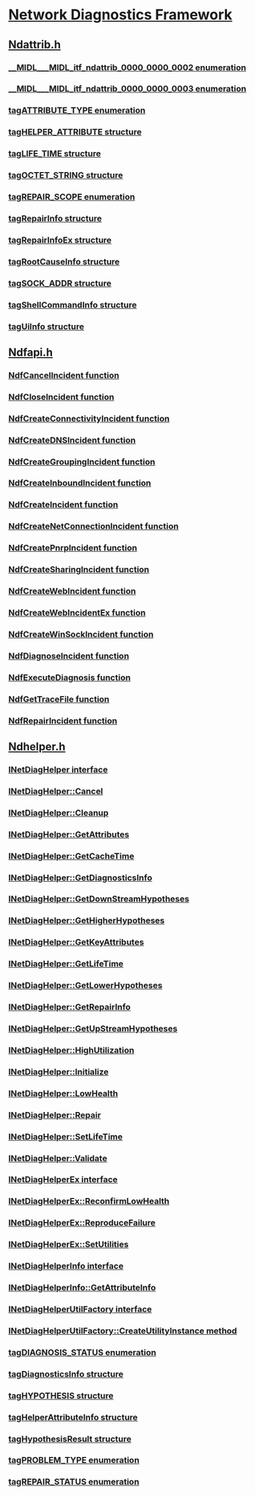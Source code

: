 # [Network Diagnostics Framework](index.md)
## [Ndattrib.h](../ndattrib/index.md)
### [__MIDL___MIDL_itf_ndattrib_0000_0000_0002 enumeration](../ndattrib/ne-ndattrib-__midl___midl_itf_ndattrib_0000_0000_0002.md)
### [__MIDL___MIDL_itf_ndattrib_0000_0000_0003 enumeration](../ndattrib/ne-ndattrib-__midl___midl_itf_ndattrib_0000_0000_0003.md)
### [tagATTRIBUTE_TYPE enumeration](../ndattrib/ne-ndattrib-tagattribute_type.md)
### [tagHELPER_ATTRIBUTE structure](../ndattrib/ns-ndattrib-taghelper_attribute.md)
### [tagLIFE_TIME structure](../ndattrib/ns-ndattrib-taglife_time.md)
### [tagOCTET_STRING structure](../ndattrib/ns-ndattrib-tagoctet_string.md)
### [tagREPAIR_SCOPE enumeration](../ndattrib/ne-ndattrib-tagrepair_scope.md)
### [tagRepairInfo structure](../ndattrib/ns-ndattrib-tagrepairinfo.md)
### [tagRepairInfoEx structure](../ndattrib/ns-ndattrib-tagrepairinfoex.md)
### [tagRootCauseInfo structure](../ndattrib/ns-ndattrib-tagrootcauseinfo.md)
### [tagSOCK_ADDR structure](../ndattrib/ns-ndattrib-tagsock_addr.md)
### [tagShellCommandInfo structure](../ndattrib/ns-ndattrib-tagshellcommandinfo.md)
### [tagUiInfo structure](../ndattrib/ns-ndattrib-taguiinfo.md)
## [Ndfapi.h](../ndfapi/index.md)
### [NdfCancelIncident function](../ndfapi/nf-ndfapi-ndfcancelincident.md)
### [NdfCloseIncident function](../ndfapi/nf-ndfapi-ndfcloseincident.md)
### [NdfCreateConnectivityIncident function](../ndfapi/nf-ndfapi-ndfcreateconnectivityincident.md)
### [NdfCreateDNSIncident function](../ndfapi/nf-ndfapi-ndfcreatednsincident.md)
### [NdfCreateGroupingIncident function](../ndfapi/nf-ndfapi-ndfcreategroupingincident.md)
### [NdfCreateInboundIncident function](../ndfapi/nf-ndfapi-ndfcreateinboundincident.md)
### [NdfCreateIncident function](../ndfapi/nf-ndfapi-ndfcreateincident.md)
### [NdfCreateNetConnectionIncident function](../ndfapi/nf-ndfapi-ndfcreatenetconnectionincident.md)
### [NdfCreatePnrpIncident function](../ndfapi/nf-ndfapi-ndfcreatepnrpincident.md)
### [NdfCreateSharingIncident function](../ndfapi/nf-ndfapi-ndfcreatesharingincident.md)
### [NdfCreateWebIncident function](../ndfapi/nf-ndfapi-ndfcreatewebincident.md)
### [NdfCreateWebIncidentEx function](../ndfapi/nf-ndfapi-ndfcreatewebincidentex.md)
### [NdfCreateWinSockIncident function](../ndfapi/nf-ndfapi-ndfcreatewinsockincident.md)
### [NdfDiagnoseIncident function](../ndfapi/nf-ndfapi-ndfdiagnoseincident.md)
### [NdfExecuteDiagnosis function](../ndfapi/nf-ndfapi-ndfexecutediagnosis.md)
### [NdfGetTraceFile function](../ndfapi/nf-ndfapi-ndfgettracefile.md)
### [NdfRepairIncident function](../ndfapi/nf-ndfapi-ndfrepairincident.md)
## [Ndhelper.h](../ndhelper/index.md)
### [INetDiagHelper interface](../ndhelper/nn-ndhelper-inetdiaghelper.md)
### [INetDiagHelper::Cancel](../ndhelper/nf-ndhelper-inetdiaghelper-cancel.md)
### [INetDiagHelper::Cleanup](../ndhelper/nf-ndhelper-inetdiaghelper-cleanup.md)
### [INetDiagHelper::GetAttributes](../ndhelper/nf-ndhelper-inetdiaghelper-getattributes.md)
### [INetDiagHelper::GetCacheTime](../ndhelper/nf-ndhelper-inetdiaghelper-getcachetime.md)
### [INetDiagHelper::GetDiagnosticsInfo](../ndhelper/nf-ndhelper-inetdiaghelper-getdiagnosticsinfo.md)
### [INetDiagHelper::GetDownStreamHypotheses](../ndhelper/nf-ndhelper-inetdiaghelper-getdownstreamhypotheses.md)
### [INetDiagHelper::GetHigherHypotheses](../ndhelper/nf-ndhelper-inetdiaghelper-gethigherhypotheses.md)
### [INetDiagHelper::GetKeyAttributes](../ndhelper/nf-ndhelper-inetdiaghelper-getkeyattributes.md)
### [INetDiagHelper::GetLifeTime](../ndhelper/nf-ndhelper-inetdiaghelper-getlifetime.md)
### [INetDiagHelper::GetLowerHypotheses](../ndhelper/nf-ndhelper-inetdiaghelper-getlowerhypotheses.md)
### [INetDiagHelper::GetRepairInfo](../ndhelper/nf-ndhelper-inetdiaghelper-getrepairinfo.md)
### [INetDiagHelper::GetUpStreamHypotheses](../ndhelper/nf-ndhelper-inetdiaghelper-getupstreamhypotheses.md)
### [INetDiagHelper::HighUtilization](../ndhelper/nf-ndhelper-inetdiaghelper-highutilization.md)
### [INetDiagHelper::Initialize](../ndhelper/nf-ndhelper-inetdiaghelper-initialize.md)
### [INetDiagHelper::LowHealth](../ndhelper/nf-ndhelper-inetdiaghelper-lowhealth.md)
### [INetDiagHelper::Repair](../ndhelper/nf-ndhelper-inetdiaghelper-repair.md)
### [INetDiagHelper::SetLifeTime](../ndhelper/nf-ndhelper-inetdiaghelper-setlifetime.md)
### [INetDiagHelper::Validate](../ndhelper/nf-ndhelper-inetdiaghelper-validate.md)
### [INetDiagHelperEx interface](../ndhelper/nn-ndhelper-inetdiaghelperex.md)
### [INetDiagHelperEx::ReconfirmLowHealth](../ndhelper/nf-ndhelper-inetdiaghelperex-reconfirmlowhealth.md)
### [INetDiagHelperEx::ReproduceFailure](../ndhelper/nf-ndhelper-inetdiaghelperex-reproducefailure.md)
### [INetDiagHelperEx::SetUtilities](../ndhelper/nf-ndhelper-inetdiaghelperex-setutilities.md)
### [INetDiagHelperInfo interface](../ndhelper/nn-ndhelper-inetdiaghelperinfo.md)
### [INetDiagHelperInfo::GetAttributeInfo](../ndhelper/nf-ndhelper-inetdiaghelperinfo-getattributeinfo.md)
### [INetDiagHelperUtilFactory interface](../ndhelper/nn-ndhelper-inetdiaghelperutilfactory.md)
### [INetDiagHelperUtilFactory::CreateUtilityInstance method](../ndhelper/nf-ndhelper-inetdiaghelperutilfactory-createutilityinstance.md)
### [tagDIAGNOSIS_STATUS enumeration](../ndhelper/ne-ndhelper-tagdiagnosis_status.md)
### [tagDiagnosticsInfo structure](../ndhelper/ns-ndhelper-tagdiagnosticsinfo.md)
### [tagHYPOTHESIS structure](../ndhelper/ns-ndhelper-taghypothesis.md)
### [tagHelperAttributeInfo structure](../ndhelper/ns-ndhelper-taghelperattributeinfo.md)
### [tagHypothesisResult structure](../ndhelper/ns-ndhelper-taghypothesisresult.md)
### [tagPROBLEM_TYPE enumeration](../ndhelper/ne-ndhelper-tagproblem_type.md)
### [tagREPAIR_STATUS enumeration](../ndhelper/ne-ndhelper-tagrepair_status.md)
